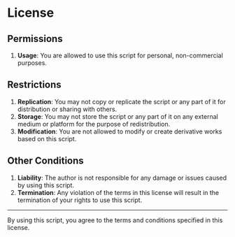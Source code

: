 # License

## Permissions

1. **Usage**: You are allowed to use this script for personal, non-commercial purposes.

## Restrictions

1. **Replication**: You may not copy or replicate the script or any part of it for distribution or sharing with others.
2. **Storage**: You may not store the script or any part of it on any external medium or platform for the purpose of redistribution.
3. **Modification**: You are not allowed to modify or create derivative works based on this script.

## Other Conditions

1. **Liability**: The author is not responsible for any damage or issues caused by using this script.
2. **Termination**: Any violation of the terms in this license will result in the termination of your rights to use this script.

---

By using this script, you agree to the terms and conditions specified in this license.
